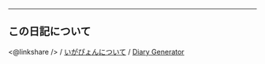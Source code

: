 ----------------------------------------------------------------------------------------------------

## この日記について

<@linkshare /> / [いがぴょんについて](${settings.baseurl}/memo/memoigapyon.html) / [Diary Generator](https://github.com/igapyon/igapyonv3)
